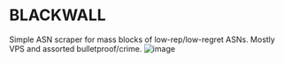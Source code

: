 # BLACKWALL
Simple ASN scraper for mass blocks of low-rep/low-regret ASNs.  Mostly VPS and assorted bulletproof/crime.
![image](https://github.com/user-attachments/assets/e2690475-e414-411e-a074-9d5646f70c43)

